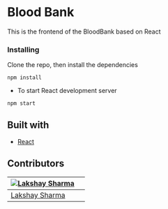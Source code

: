 # Blood Bank

This is the frontend of the BloodBank based on React

### Installing

 Clone the repo, then install the dependencies

```
npm install
```

* To start React development server

```
npm start
```

## Built with

- [React](https://reactjs.org/)

## Contributors

| [![Lakshay Sharma](https://github.com/lakshay17244.png?size=100)](https://github.com/lakshay17244) | |
| --- | --- |
| [Lakshay Sharma](https://github.com/lakshay17244) |  |

